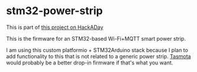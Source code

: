 # stm32-power-strip

This is part of [this project on HackADay](https://hackaday.io/project/188703-full-byte-power-strip)

This is the firmware for an STM32-based Wi-Fi+MQTT smart power strip.

I am using this custom platformio + STM32Arduino stack because I plan to add functionality to this that is not related to a generic power strip. [Tasmota](https://tasmota.github.io/docs/) would probably be a better drop-in firmware if that's what you want.
